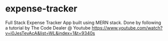 # expense-tracker

Full Stack Expense Tracker App built using MERN stack. Done by following a tutorial by The Code Dealer @ Youtube https://www.youtube.com/watch?v=i0JesTevAcA&list=WL&index=1&t=9340s
